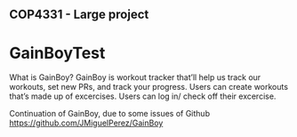
## COP4331 - Large project
# GainBoyTest
What is GainBoy?
GainBoy is workout tracker that’ll help us track our workouts, set new PRs, and track your progress. Users can create workouts that’s made up of excercises. Users can log in/ check off their excercise.

Continuation of GainBoy, due to some issues of Github
https://github.com/JMiguelPerez/GainBoy
